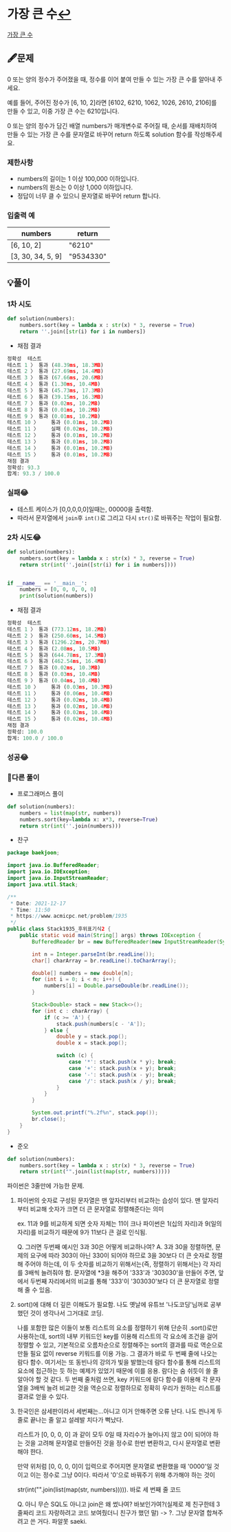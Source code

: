 # 가장 큰 수[↩](../programmers_practice)

[가장 큰 수](https://programmers.co.kr/learn/courses/30/lessons/42746)

## 🖋️문제

 0 또는 양의 정수가 주어졌을 때, 정수를 이어 붙여 만들 수 있는 가장 큰 수를 알아내 주세요.

예를 들어, 주어진 정수가 [6, 10, 2]라면 [6102, 6210, 1062, 1026, 2610, 2106]를 만들 수 있고, 이중 가장 큰 수는 6210입니다.

0 또는 양의 정수가 담긴 배열 numbers가 매개변수로 주어질 때, 순서를 재배치하여 만들 수 있는 가장 큰 수를 문자열로 바꾸어 return 하도록 solution 함수를 작성해주세요.

### 제한사항

- numbers의 길이는 1 이상 100,000 이하입니다.
- numbers의 원소는 0 이상 1,000 이하입니다.
- 정답이 너무 클 수 있으니 문자열로 바꾸어 return 합니다.

### 입출력 예

| numbers           | return    |
| ----------------- | --------- |
| [6, 10, 2]        | "6210"    |
| [3, 30, 34, 5, 9] | "9534330" |

## 💡풀이

### 1차 시도

```python
def solution(numbers):
    numbers.sort(key = lambda x : str(x) * 3, reverse = True)
    return ''.join([str(i) for i in numbers])
```

* 채점 결과

```python
정확성  테스트
테스트 1 〉	통과 (48.39ms, 18.3MB)
테스트 2 〉	통과 (27.69ms, 14.4MB)
테스트 3 〉	통과 (67.66ms, 20.6MB)
테스트 4 〉	통과 (1.30ms, 10.4MB)
테스트 5 〉	통과 (45.73ms, 17.3MB)
테스트 6 〉	통과 (39.15ms, 16.3MB)
테스트 7 〉	통과 (0.02ms, 10.2MB)
테스트 8 〉	통과 (0.01ms, 10.2MB)
테스트 9 〉	통과 (0.01ms, 10.2MB)
테스트 10 〉	통과 (0.01ms, 10.2MB)
테스트 11 〉	실패 (0.02ms, 10.2MB)
테스트 12 〉	통과 (0.01ms, 10.2MB)
테스트 13 〉	통과 (0.01ms, 10.2MB)
테스트 14 〉	통과 (0.01ms, 10.2MB)
테스트 15 〉	통과 (0.01ms, 10.2MB)
채점 결과
정확성: 93.3
합계: 93.3 / 100.0
```

### 실패😂

* 테스트 케이스가 [0,0,0,0,0]일때는, 00000을 출력함.
* 따라서 문자열에서 `join`후 `int()`로 그리고 다시 `str()`로 바꿔주는 작업이 필요함.

### 2차 시도😂

```python
def solution(numbers):
    numbers.sort(key = lambda x : str(x) * 3, reverse = True)
    return str(int(''.join([str(i) for i in numbers])))


if __name__ == '__main__':
    numbers = [0, 0, 0, 0, 0]
    print(solution(numbers))
```

* 채점 결과

```python
정확성  테스트
테스트 1 〉	통과 (773.12ms, 18.2MB)
테스트 2 〉	통과 (250.60ms, 14.5MB)
테스트 3 〉	통과 (1296.22ms, 20.7MB)
테스트 4 〉	통과 (2.08ms, 10.5MB)
테스트 5 〉	통과 (644.78ms, 17.3MB)
테스트 6 〉	통과 (462.54ms, 16.4MB)
테스트 7 〉	통과 (0.02ms, 10.3MB)
테스트 8 〉	통과 (0.03ms, 10.4MB)
테스트 9 〉	통과 (0.04ms, 10.4MB)
테스트 10 〉	통과 (0.03ms, 10.3MB)
테스트 11 〉	통과 (0.06ms, 10.4MB)
테스트 12 〉	통과 (0.02ms, 10.4MB)
테스트 13 〉	통과 (0.02ms, 10.4MB)
테스트 14 〉	통과 (0.02ms, 10.4MB)
테스트 15 〉	통과 (0.02ms, 10.4MB)
채점 결과
정확성: 100.0
합계: 100.0 / 100.0
```

### 성공😂

### 🤝다른 풀이

* 프로그래머스 풀이

```python
def solution(numbers):
    numbers = list(map(str, numbers))
    numbers.sort(key=lambda x: x*3, reverse=True)
    return str(int(''.join(numbers)))
```

* 찬구

```java
package baekjoon;

import java.io.BufferedReader;
import java.io.IOException;
import java.io.InputStreamReader;
import java.util.Stack;

/**
 * Date: 2021-12-17
 * Time: 11:50
 * https://www.acmicpc.net/problem/1935
 */
public class Stack1935_후위표기식2 {
    public static void main(String[] args) throws IOException {
        BufferedReader br = new BufferedReader(new InputStreamReader(System.in));

        int n = Integer.parseInt(br.readLine());
        char[] charArray = br.readLine().toCharArray();

        double[] numbers = new double[n];
        for (int i = 0; i < n; i++) {
            numbers[i] = Double.parseDouble(br.readLine());
        }

        Stack<Double> stack = new Stack<>();
        for (int c : charArray) {
            if (c >= 'A') {
                stack.push(numbers[c - 'A']);
            } else {
                double y = stack.pop();
                double x = stack.pop();

                switch (c) {
                    case '*': stack.push(x * y); break;
                    case '+': stack.push(x + y); break;
                    case '-': stack.push(x - y); break;
                    case '/': stack.push(x / y); break;
                }
            }
        }

        System.out.printf("%.2f%n", stack.pop());
        br.close();
    }
}
```

* 준오

```python
def solution(numbers):
    numbers.sort(key = lambda x : str(x) * 3, reverse = True)
    return str(int("".join(list(map(str, numbers)))))
```

파이썬은 3줄만에 가능한 문제.

1. 파이썬의 숫자로 구성된 문자열은 맨 앞자리부터 비교하는 습성이 있다. 맨 앞자리부터 비교해 숫자가 크면 더 큰 문자열로 정렬해준다는 의미

   ex. 11과 9를 비교하게 되면 숫자 자체는 11이 크나 파이썬은 1(십의 자리)과 9(일의 자리)를 비교하기 때문에 9가 11보다 큰 걸로 인식됨.

   Q. 그러면 두번째 예시인 3과 30은 어떻게 비교하나여?
   A. 3과 30을 정렬하면, 문제의 요구에 따라 303이 아닌 330이 되어야 하므로 3을 30보다 더 큰 숫자로 정렬해 주어야 하는데, 이 두 숫자를 비교하기 위해서는(즉, 정렬하기 위해서는) 각 자리를 3배씩 늘려줘야 함. 문자열에 *3을 해주어 '333'과 '303030'을 만들어 주면, 앞에서 두번째 자리에서의 비교를 통해 '333'이 '303030'보다 더 큰 문자열로 정렬해 줄 수 있음.   

2. sort()에 대해 더 깊은 이해도가 필요함. 나도 옛날에 유튜브 '나도코딩'님꺼로 공부했던 것이 생각나서 그거대로 코딩.

   나를 포함한 많은 이들이 보통 리스트의 요소를 정렬하기 위해 단순히 .sort()로만 사용하는데, sort의 내부 키워드인 key를 이용해 리스트의 각 요소에 조건을 걸어 정렬할 수 있고, 기본적으로 오름차순으로 정렬해주는 sort의 결과를 따로 역순으로 만들 필요 없이 reverse 키워드를 이용 가능. 그 결과가 바로 두 번째 줄에 나오는 람다 함수. 여기서는 또 동빈나의 강의가 빛을 발했는데 람다 함수를 통해 리스트의 요소에 접근하는 듯 하는 예제가 있었기 때문에 이를 응용. 람다는 숨 쉬듯이 쓸 줄 알아야 할 것 같다. 두 번째 줄처럼 쓰면, key 키워드에 람다 함수를 이용해 각 문자열을 3배씩 늘려 비교한 것을 역순으로 정렬하므로 정확히 우리가 원하는 리스트를 결과로 얻을 수 있다.

3. 한국인은 삼세판이라서 세번째는...아니고 이거 안해주면 오류 난다. 나도 씐나게 두 줄로 끝나는 줄 알고 설레발 치다가 뻑났다.

   리스트가 [0, 0, 0, 0] 과 같이 모두 0일 때 자리수가 늘어나지 않고 0이 되어야 하는 것을 고려해 문자열로 만들어진 것을 정수로 한번 변환하고, 다시 문자열로 변환해야 한다. 

   만약 위처럼 [0, 0, 0, 0]이 입력으로 주어지면 문자열로 변환했을 때 '0000'일 것이고 이는 정수로 그냥 0이다. 따라서 '0'으로 바꿔주기 위해 추가해야 하는 것이

   str(int("".join(list(map(str, numbers))))). 바로 세 번째 줄 코드

   Q. 아니 무슨 SQL도 아니고 join은 왜 썼나여? 바보인가여?(실제로 제 친구한테 3줄짜리 코드 자랑하려고 코드 보여줬더니 친구가 했던 말)
   -> ?. 그냥 문자열 합쳐주려고 쓴 거다. 파알못 saeki.